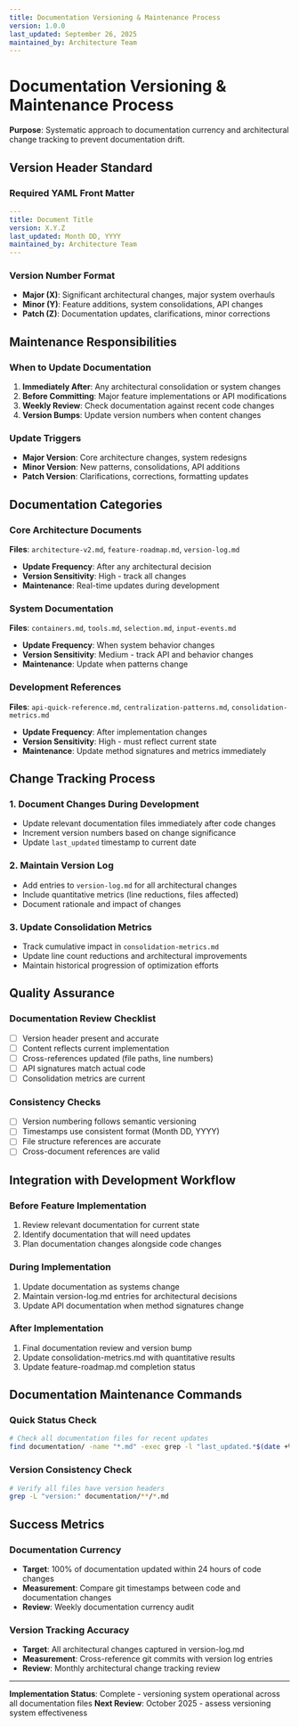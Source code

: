 ```yaml
---
title: Documentation Versioning & Maintenance Process
version: 1.0.0
last_updated: September 26, 2025
maintained_by: Architecture Team
---
```


# Documentation Versioning & Maintenance Process

**Purpose**: Systematic approach to documentation currency and architectural change tracking to prevent documentation drift.

## Version Header Standard

### Required YAML Front Matter
```yaml
---
title: Document Title
version: X.Y.Z
last_updated: Month DD, YYYY
maintained_by: Architecture Team
---
```

### Version Number Format
- **Major (X)**: Significant architectural changes, major system overhauls
- **Minor (Y)**: Feature additions, system consolidations, API changes
- **Patch (Z)**: Documentation updates, clarifications, minor corrections

## Maintenance Responsibilities

### When to Update Documentation
1. **Immediately After**: Any architectural consolidation or system changes
2. **Before Committing**: Major feature implementations or API modifications
3. **Weekly Review**: Check documentation against recent code changes
4. **Version Bumps**: Update version numbers when content changes

### Update Triggers
- **Major Version**: Core architecture changes, system redesigns
- **Minor Version**: New patterns, consolidations, API additions
- **Patch Version**: Clarifications, corrections, formatting updates

## Documentation Categories

### Core Architecture Documents
**Files**: `architecture-v2.md`, `feature-roadmap.md`, `version-log.md`
- **Update Frequency**: After any architectural decision
- **Version Sensitivity**: High - track all changes
- **Maintenance**: Real-time updates during development

### System Documentation
**Files**: `containers.md`, `tools.md`, `selection.md`, `input-events.md`
- **Update Frequency**: When system behavior changes
- **Version Sensitivity**: Medium - track API and behavior changes
- **Maintenance**: Update when patterns change

### Development References
**Files**: `api-quick-reference.md`, `centralization-patterns.md`, `consolidation-metrics.md`
- **Update Frequency**: After implementation changes
- **Version Sensitivity**: High - must reflect current state
- **Maintenance**: Update method signatures and metrics immediately

## Change Tracking Process

### 1. Document Changes During Development
- Update relevant documentation files immediately after code changes
- Increment version numbers based on change significance
- Update `last_updated` timestamp to current date

### 2. Maintain Version Log
- Add entries to `version-log.md` for all architectural changes
- Include quantitative metrics (line reductions, files affected)
- Document rationale and impact of changes

### 3. Update Consolidation Metrics
- Track cumulative impact in `consolidation-metrics.md`
- Update line count reductions and architectural improvements
- Maintain historical progression of optimization efforts

## Quality Assurance

### Documentation Review Checklist
- [ ] Version header present and accurate
- [ ] Content reflects current implementation
- [ ] Cross-references updated (file paths, line numbers)
- [ ] API signatures match actual code
- [ ] Consolidation metrics are current

### Consistency Checks
- [ ] Version numbering follows semantic versioning
- [ ] Timestamps use consistent format (Month DD, YYYY)
- [ ] File structure references are accurate
- [ ] Cross-document references are valid

## Integration with Development Workflow

### Before Feature Implementation
1. Review relevant documentation for current state
2. Identify documentation that will need updates
3. Plan documentation changes alongside code changes

### During Implementation
1. Update documentation as systems change
2. Maintain version-log.md entries for architectural decisions
3. Update API documentation when method signatures change

### After Implementation
1. Final documentation review and version bump
2. Update consolidation-metrics.md with quantitative results
3. Update feature-roadmap.md completion status

## Documentation Maintenance Commands

### Quick Status Check
```bash
# Check all documentation files for recent updates
find documentation/ -name "*.md" -exec grep -l "last_updated.*$(date +%Y)" {} \;
```

### Version Consistency Check
```bash
# Verify all files have version headers
grep -L "version:" documentation/**/*.md
```

## Success Metrics

### Documentation Currency
- **Target**: 100% of documentation updated within 24 hours of code changes
- **Measurement**: Compare git timestamps between code and documentation changes
- **Review**: Weekly documentation currency audit

### Version Tracking Accuracy
- **Target**: All architectural changes captured in version-log.md
- **Measurement**: Cross-reference git commits with version log entries
- **Review**: Monthly architectural change tracking review

---

**Implementation Status**: Complete - versioning system operational across all documentation files
**Next Review**: October 2025 - assess versioning system effectiveness
